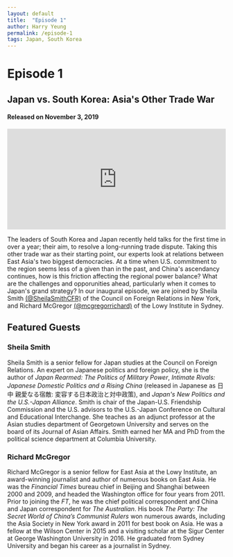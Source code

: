 ```yaml
---
layout: default
title:  "Episode 1"
author: Harry Yeung
permalink: /episode-1
tags: Japan, South Korea
---
```


# Episode 1
## Japan vs. South Korea: Asia's Other Trade War
#### Released on November 3, 2019

<iframe src="https://open.spotify.com/embed-podcast/episode/4dlKfIhYIz1MiPs0FGsetM" width="100%" height="232" frameborder="0" allowtransparency="true" allow="encrypted-media"></iframe>

The leaders of South Korea and Japan recently held talks for the first time in over a year; their aim, to resolve a long-running trade dispute. Taking this other trade war as their starting point, our experts look at relations between East Asia's two biggest democracies. At a time when U.S. commitment to the region seems less of a given than in the past, and China's ascendancy continues, how is this friction affecting the regional power balance? What are the challenges and opporunities ahead, particularly when it comes to Japan's grand strategy? In our inaugural episode, we are joined by Sheila Smith [(@SheilaSmithCFR)](https://twitter.com/SheilaSmithCFR) of the Council on Foreign Relations in New York, and Richard McGregor [(@mcgregorrichard)](https://twitter.com/mcgregorrichard) of the Lowy Institute in Sydney. 

## Featured Guests

### Sheila Smith

Sheila Smith is a senior fellow for Japan studies at the Council on Foreign Relations. An expert on Japanese politics and foreign policy, she is the author of *Japan Rearmed: The Politics of Military Power*, *Intimate Rivals: Japanese Domestic Politics and a Rising China* (released in Japanese as 日中 親愛なる宿敵: 変容する日本政治と対中政策), and *Japan's New Politics and the U.S.-Japan Alliance*. Smith is chair of the Japan-U.S. Friendship Commission and the U.S. advisors to the U.S.-Japan Conference on Cultural and Educational Interchange. She teaches as an adjunct professor at the Asian studies department of Georgetown University and serves on the board of its Journal of Asian Affairs. Smith earned her MA and PhD from the political science department at Columbia University.

### Richard McGregor

Richard McGregor is a senior fellow for East Asia at the Lowy Institute, an award-winning journalist and author of numerous books on East Asia. He was the *Financial Times* bureau chief in Beijing and Shanghai between 2000 and 2009, and headed the Washington office for four years from 2011. Prior to joining the *FT*, he was the chief political correspondent and China and Japan correspondent for *The Australian*. His book *The Party: The Secret World of China’s Communist Rulers* won numerous awards, including the Asia Society in New York award in 2011 for best book on Asia. He was a fellow at the Wilson Center in 2015 and a visiting scholar at the Sigur Center at George Washington University in 2016. He graduated from Sydney University and began his career as a journalist in Sydney. 

